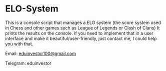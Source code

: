 # ELO-System

This is a console script that manages a ELO system (the score system used in Chess and other games such as League of Legends or Clash of Clans)
It prints the results on the console. 
If you need to implement that in a user interface and make it beautiful/user-friendly, just contact me, I could help you with that.

Email: eduinvestor100@gmail.com 

Telegram: eduinvestor

